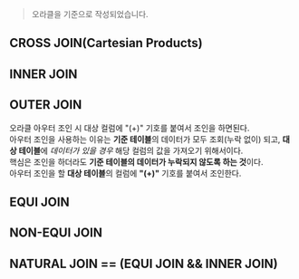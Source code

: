> 오라클을 기준으로 작성되었습니다.

## CROSS JOIN(Cartesian Products)

## INNER JOIN

## OUTER JOIN

오라클 아우터 조인 시 대상 컬럼에 "(+)" 기호를 붙여서 조인을 하면된다.<br>
아우터 조인을 사용하는 이유는 **기준 테이블**의 데이터가 모두 조회(누락 없이) 되고, **대상 테이블**에 *데이터가 있을 경우* 해당 컬럼의 값을 가져오기 위해서이다.<br>
핵심은 조인을 하더라도 **기준 테이블의 데이터가 누락되지 않도록 하는 것**이다.<br>
아우터 조인을 할 **대상 테이블**의 컬럼에 **"(+)"** 기호를 붙여서 조인한다.<br>


## EQUI JOIN

## NON-EQUI JOIN

## NATURAL JOIN == (EQUI JOIN && INNER JOIN)
